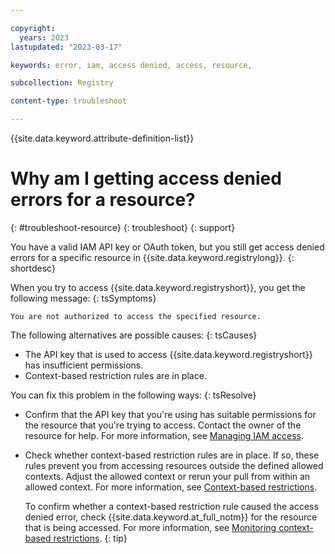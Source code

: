 ```yaml
---

copyright:
  years: 2023
lastupdated: "2023-03-17"

keywords: error, iam, access denied, access, resource,

subcollection: Registry

content-type: troubleshoot

---
```


{{site.data.keyword.attribute-definition-list}}

# Why am I getting access denied errors for a resource?
{: #troubleshoot-resource}
{: troubleshoot}
{: support}

You have a valid IAM API key or OAuth token, but you still get access denied errors for a specific resource in {{site.data.keyword.registrylong}}.
{: shortdesc}

When you try to access {{site.data.keyword.registryshort}}, you get the following message:
{: tsSymptoms}

`You are not authorized to access the specified resource.`

The following alternatives are possible causes:
{: tsCauses}

- The API key that is used to access {{site.data.keyword.registryshort}} has insufficient permissions.
- Context-based restriction rules are in place.

You can fix this problem in the following ways:
{: tsResolve}

- Confirm that the API key that you're using has suitable permissions for the resource that you're trying to access. Contact the owner of the resource for help. For more information, see [Managing IAM access](/docs/Registry?topic=Registry-iam&interface=ui).

- Check whether context-based restriction rules are in place. If so, these rules prevent you from accessing resources outside the defined allowed contexts. Adjust the allowed context or rerun your pull from within an allowed context. For more information, see [Context-based restrictions](/docs/Registry?topic=Registry-iam&interface=ui#iam_cbr).

    To confirm whether a context-based restriction rule caused the access denied error, check {{site.data.keyword.at_full_notm}} for the resource that is being accessed. For more information, see [Monitoring context-based restrictions](/docs/account?topic=account-cbr-monitor#enabled-access).
    {: tip}
